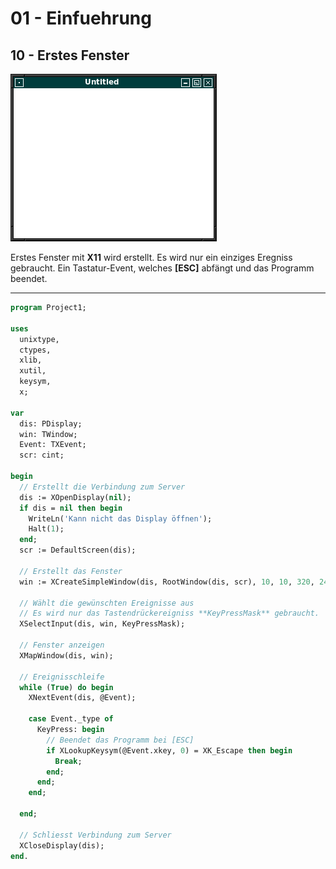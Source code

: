 # 01 - Einfuehrung
## 10 - Erstes Fenster

![image.png](image.png)

Erstes Fenster mit **X11** wird erstellt.
Es wird nur ein einziges Eregniss gebraucht.
Ein Tastatur-Event, welches **[ESC]** abfängt und das Programm beendet.

---

```pascal
program Project1;

uses
  unixtype,
  ctypes,
  xlib,
  xutil,
  keysym,
  x;

var
  dis: PDisplay;
  win: TWindow;
  Event: TXEvent;
  scr: cint;

begin
  // Erstellt die Verbindung zum Server
  dis := XOpenDisplay(nil);
  if dis = nil then begin
    WriteLn('Kann nicht das Display öffnen');
    Halt(1);
  end;
  scr := DefaultScreen(dis);

  // Erstellt das Fenster
  win := XCreateSimpleWindow(dis, RootWindow(dis, scr), 10, 10, 320, 240, 1, BlackPixel(dis, scr), WhitePixel(dis, scr));

  // Wählt die gewünschten Ereignisse aus
  // Es wird nur das Tastendrückereigniss **KeyPressMask** gebraucht.
  XSelectInput(dis, win, KeyPressMask);

  // Fenster anzeigen
  XMapWindow(dis, win);

  // Ereignisschleife
  while (True) do begin
    XNextEvent(dis, @Event);

    case Event._type of
      KeyPress: begin
        // Beendet das Programm bei [ESC]
        if XLookupKeysym(@Event.xkey, 0) = XK_Escape then begin
          Break;
        end;
      end;
    end;

  end;

  // Schliesst Verbindung zum Server
  XCloseDisplay(dis);
end.
```


